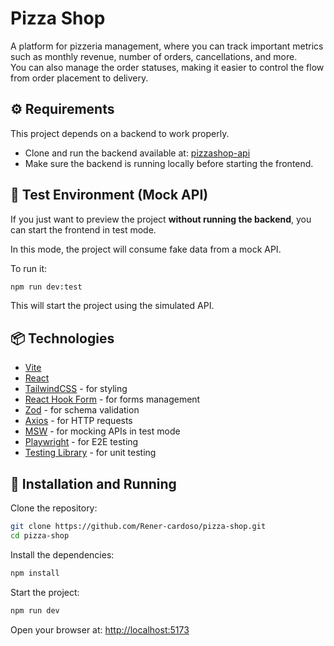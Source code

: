 # Pizza Shop

A platform for pizzeria management, where you can track important metrics such as monthly revenue, number of orders, cancellations, and more.  
You can also manage the order statuses, making it easier to control the flow from order placement to delivery.

## ⚙️ Requirements

This project depends on a backend to work properly.

- Clone and run the backend available at: [pizzashop-api](https://github.com/rocketseat-education/pizzashop-api)
- Make sure the backend is running locally before starting the frontend.

## 🧪 Test Environment (Mock API)

If you just want to preview the project **without running the backend**, you can start the frontend in test mode.

In this mode, the project will consume fake data from a mock API.

To run it:

```bash
npm run dev:test
```

This will start the project using the simulated API.

## 📦 Technologies

- [Vite](https://vitejs.dev/)
- [React](https://react.dev/)
- [TailwindCSS](https://tailwindcss.com/) - for styling
- [React Hook Form](https://react-hook-form.com/) - for forms management
- [Zod](https://zod.dev/) - for schema validation
- [Axios](https://axios-http.com/) - for HTTP requests
- [MSW](https://mswjs.io/) - for mocking APIs in test mode
- [Playwright](https://testing-library.com/) - for E2E testing
- [Testing Library](https://testing-library.com/) - for unit testing

## 🚀 Installation and Running

Clone the repository:

```bash
git clone https://github.com/Rener-cardoso/pizza-shop.git
cd pizza-shop
```

Install the dependencies:

```bash
npm install
```

Start the project:

```bash
npm run dev
```

Open your browser at: [http://localhost:5173](http://localhost:5173)